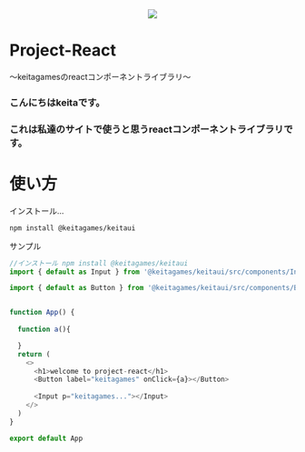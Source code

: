 <div align="center">
  <img src="https://capsule-render.vercel.app/api?type=waving&color=gradient&customColorList=0,2,2,5,30&height=150&section=header&animation=twinkling" />
</div>

# Project-React
〜keitagamesのreactコンポーネントライブラリ〜
### こんにちはkeitaです。
### これは私達のサイトで使うと思うreactコンポーネントライブラリです。

# 使い方
インストール...

```
npm install @keitagames/keitaui
```
サンプル
```javascript
//インストール npm install @keitagames/keitaui
import { default as Input } from '@keitagames/keitaui/src/components/Input'

import { default as Button } from '@keitagames/keitaui/src/components/Button'


function App() {
  
  function a(){

  }
  return (
    <>
      <h1>welcome to project-react</h1>
      <Button label="keitagames" onClick={a}></Button> 
      
      <Input p="keitagames..."></Input>
    </>
  )
}

export default App
```
